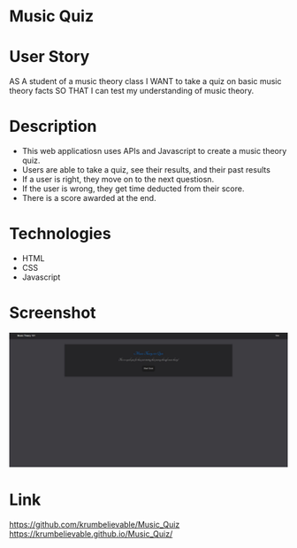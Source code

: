 # Music Quiz

# User Story

AS A student of a music theory class
I WANT to take a quiz on basic music theory facts
SO THAT I can test my understanding of music theory.

# Description

- This web applicatiosn uses APIs and Javascript to create a music theory quiz.
- Users are able to take a quiz, see their results, and their past results
- If a user is right, they move on to the next questiosn.
- If the user is wrong, they get time deducted from their score.
- There is a score awarded at the end.

# Technologies

- HTML
- CSS
- Javascript

# Screenshot

![My Image](./assets/images/MusicQuiz.JPG)

# Link

https://github.com/krumbelievable/Music_Quiz
https://krumbelievable.github.io/Music_Quiz/
